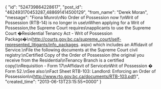  {
   "id": "524739864228617",
   "post_id": "462493170453287_488691414500129",
   "from_name": "Derek Moran",
   "message": "Fiona Munro\nNo Order of Possession now !\nWrit of Possession (RTB-14) is no longer in use\nWhen applying for a Writ of Possession,the Supreme Court requires\napplicants to use the Supreme Court �Residential Tenancy Act - Writ of Possession Package�\n(http://courts.gov.bc.ca/supreme_court/self-represented_litigants/info_packages. aspx) which includes an Affidavit of Service.\nFile the following documents at the Supreme Court civil registry:\nCertified Copy of the Order of Possession (the original you receive from the Residential\nTenancy Branch is a certified copy)\nRequisition - Form 17\nAffidavit of Service\nWrit of Possession � Form 52.\nSee also:\nFact Sheet RTB-103: Landlord: Enforcing an Order of Possession\n(http://www.rto.gov.bc.ca/documents/RTB-103.pdf)",
   "created_time": "2013-06-13T23:15:55+0000"
 }
